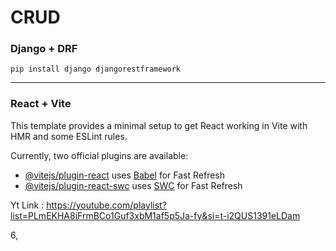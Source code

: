 # CRUD 

### **Django + DRF**
```
pip install django djangorestframework

```

<hr>

### **React + Vite**

This template provides a minimal setup to get React working in Vite with HMR and some ESLint rules.

Currently, two official plugins are available:

- [@vitejs/plugin-react](https://github.com/vitejs/vite-plugin-react/blob/main/packages/plugin-react/README.md) uses [Babel](https://babeljs.io/) for Fast Refresh
- [@vitejs/plugin-react-swc](https://github.com/vitejs/vite-plugin-react-swc) uses [SWC](https://swc.rs/) for Fast Refresh


Yt Link : https://youtube.com/playlist?list=PLmEKHA8iFrmBCo1Guf3xbM1af5p5Ja-fy&si=t-i2QUS1391eLDam

6, 